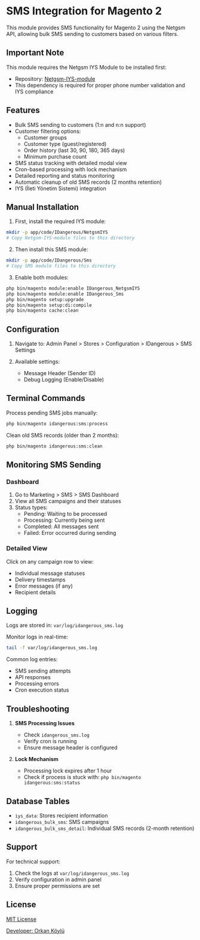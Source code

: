 # SMS Integration for Magento 2

This module provides SMS functionality for Magento 2 using the Netgsm API, allowing bulk SMS sending to customers based on various filters.

## Important Note

This module requires the Netgsm IYS Module to be installed first:
- Repository: [Netgsm-IYS-module](https://github.com/orkank/Netgsm-IYS-module/)
- This dependency is required for proper phone number validation and IYS compliance

## Features

- Bulk SMS sending to customers (1:n and n:n support)
- Customer filtering options:
  - Customer groups
  - Customer type (guest/registered)
  - Order history (last 30, 90, 180, 365 days)
  - Minimum purchase count
- SMS status tracking with detailed modal view
- Cron-based processing with lock mechanism
- Detailed reporting and status monitoring
- Automatic cleanup of old SMS records (2 months retention)
- IYS (İleti Yönetim Sistemi) integration

## Manual Installation

1. First, install the required IYS module:
```bash
mkdir -p app/code/IDangerous/NetgsmIYS
# Copy Netgsm-IYS-module files to this directory
```

2. Then install this SMS module:
```bash
mkdir -p app/code/IDangerous/Sms
# Copy SMS module files to this directory
```

3. Enable both modules:
```bash
php bin/magento module:enable IDangerous_NetgsmIYS
php bin/magento module:enable IDangerous_Sms
php bin/magento setup:upgrade
php bin/magento setup:di:compile
php bin/magento cache:clean
```

## Configuration

1. Navigate to: Admin Panel > Stores > Configuration > IDangerous > SMS Settings

2. Available settings:
   - Message Header (Sender ID)
   - Debug Logging (Enable/Disable)

## Terminal Commands

Process pending SMS jobs manually:
```bash
php bin/magento idangerous:sms:process
```

Clean old SMS records (older than 2 months):
```bash
php bin/magento idangerous:sms:clean
```

## Monitoring SMS Sending

### Dashboard
1. Go to Marketing > SMS > SMS Dashboard
2. View all SMS campaigns and their statuses
3. Status types:
   - Pending: Waiting to be processed
   - Processing: Currently being sent
   - Completed: All messages sent
   - Failed: Error occurred during sending

### Detailed View
Click on any campaign row to view:
- Individual message statuses
- Delivery timestamps
- Error messages (if any)
- Recipient details

## Logging

Logs are stored in: `var/log/idangerous_sms.log`

Monitor logs in real-time:
```bash
tail -f var/log/idangerous_sms.log
```

Common log entries:
- SMS sending attempts
- API responses
- Processing errors
- Cron execution status

## Troubleshooting

1. **SMS Processing Issues**
   - Check `idangerous_sms.log`
   - Verify cron is running
   - Ensure message header is configured

2. **Lock Mechanism**
   - Processing lock expires after 1 hour
   - Check if process is stuck with: `php bin/magento idangerous:sms:status`

## Database Tables

- `iys_data`: Stores recipient information
- `idangerous_bulk_sms`: SMS campaigns
- `idangerous_bulk_sms_detail`: Individual SMS records (2-month retention)

## Support

For technical support:
1. Check the logs at `var/log/idangerous_sms.log`
2. Verify configuration in admin panel
3. Ensure proper permissions are set

## License

[MIT License](LICENSE.md)

[Developer: Orkan Köylü](https://github.com/orkank)